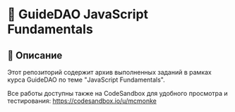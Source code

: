 # 📌 GuideDAO JavaScript Fundamentals

## 📖 Описание
Этот репозиторий содержит архив выполненных заданий в рамках курса GuideDAO по теме "JavaScript Fundamentals".

Все работы доступны также на CodeSandbox для удобного просмотра и тестирования: https://codesandbox.io/u/mcmonke
